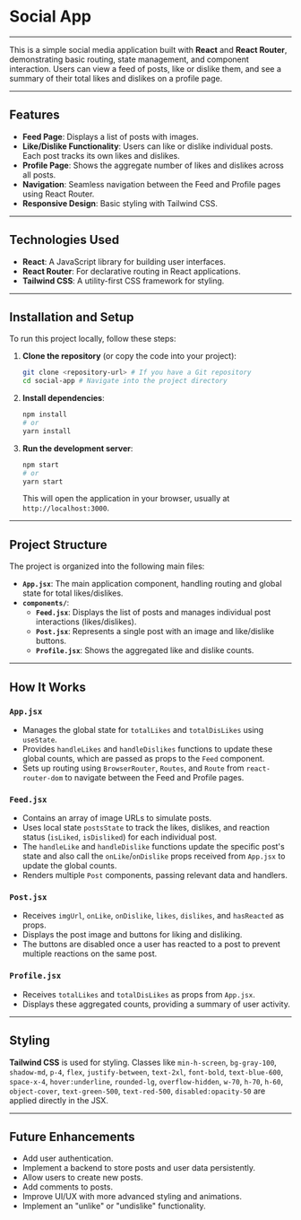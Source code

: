 # Social App

---

This is a simple social media application built with **React** and **React Router**, demonstrating basic routing, state management, and component interaction. Users can view a feed of posts, like or dislike them, and see a summary of their total likes and dislikes on a profile page.

---

## Features

* **Feed Page**: Displays a list of posts with images.
* **Like/Dislike Functionality**: Users can like or dislike individual posts. Each post tracks its own likes and dislikes.
* **Profile Page**: Shows the aggregate number of likes and dislikes across all posts.
* **Navigation**: Seamless navigation between the Feed and Profile pages using React Router.
* **Responsive Design**: Basic styling with Tailwind CSS.

---

## Technologies Used

* **React**: A JavaScript library for building user interfaces.
* **React Router**: For declarative routing in React applications.
* **Tailwind CSS**: A utility-first CSS framework for styling.

---

## Installation and Setup

To run this project locally, follow these steps:

1.  **Clone the repository** (or copy the code into your project):

    ```bash
    git clone <repository-url> # If you have a Git repository
    cd social-app # Navigate into the project directory
    ```

2.  **Install dependencies**:

    ```bash
    npm install
    # or
    yarn install
    ```

3.  **Run the development server**:

    ```bash
    npm start
    # or
    yarn start
    ```

    This will open the application in your browser, usually at `http://localhost:3000`.

---

## Project Structure

The project is organized into the following main files:

* **`App.jsx`**: The main application component, handling routing and global state for total likes/dislikes.
* **`components/`**:
    * **`Feed.jsx`**: Displays the list of posts and manages individual post interactions (likes/dislikes).
    * **`Post.jsx`**: Represents a single post with an image and like/dislike buttons.
    * **`Profile.jsx`**: Shows the aggregated like and dislike counts.

---

## How It Works

### `App.jsx`

* Manages the global state for `totalLikes` and `totalDisLikes` using `useState`.
* Provides `handleLikes` and `handleDislikes` functions to update these global counts, which are passed as props to the `Feed` component.
* Sets up routing using `BrowserRouter`, `Routes`, and `Route` from `react-router-dom` to navigate between the Feed and Profile pages.

### `Feed.jsx`

* Contains an array of image URLs to simulate posts.
* Uses local state `postsState` to track the likes, dislikes, and reaction status (`isLiked`, `isDisliked`) for each individual post.
* The `handleLike` and `handleDislike` functions update the specific post's state and also call the `onLike`/`onDislike` props received from `App.jsx` to update the global counts.
* Renders multiple `Post` components, passing relevant data and handlers.

### `Post.jsx`

* Receives `imgUrl`, `onLike`, `onDislike`, `likes`, `dislikes`, and `hasReacted` as props.
* Displays the post image and buttons for liking and disliking.
* The buttons are disabled once a user has reacted to a post to prevent multiple reactions on the same post.

### `Profile.jsx`

* Receives `totalLikes` and `totalDisLikes` as props from `App.jsx`.
* Displays these aggregated counts, providing a summary of user activity.

---

## Styling

**Tailwind CSS** is used for styling. Classes like `min-h-screen`, `bg-gray-100`, `shadow-md`, `p-4`, `flex`, `justify-between`, `text-2xl`, `font-bold`, `text-blue-600`, `space-x-4`, `hover:underline`, `rounded-lg`, `overflow-hidden`, `w-70`, `h-70`, `h-60`, `object-cover`, `text-green-500`, `text-red-500`, `disabled:opacity-50` are applied directly in the JSX.

---

## Future Enhancements

* Add user authentication.
* Implement a backend to store posts and user data persistently.
* Allow users to create new posts.
* Add comments to posts.
* Improve UI/UX with more advanced styling and animations.
* Implement an "unlike" or "undislike" functionality.
